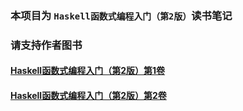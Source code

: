 ### 本项目为 `Haskell函数式编程入门（第2版）`读书笔记
### 请支持作者图书
#### [Haskell函数式编程入门（第2版）第1卷](https://www.epubit.com/book/detail/20794)
#### [Haskell函数式编程入门（第2版）第2卷](https://www.epubit.com/book/detail/25268)
